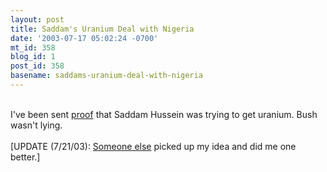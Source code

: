 ```yaml
---
layout: post
title: Saddam's Uranium Deal with Nigeria
date: '2003-07-17 05:02:24 -0700'
mt_id: 358
blog_id: 1
post_id: 358
basename: saddams-uranium-deal-with-nigeria
---
```

<br />I've been sent <a href="saddam.cfm">proof</a> that Saddam Hussein was trying to get uranium. Bush wasn't lying.<br /><br />[UPDATE (7/21/03): <a href="http://www.thespeciousreport.com/2003_uraniumscam.html">Someone else</a> picked up my idea and did me one better.]<br /><br /><br />
